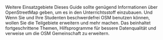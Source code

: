 Weitere Einsatzgebiete
Dieses Guide sollte genügend Informationen über OpenStreetMap geben, um es in den Unterrichtsstoff einzubauen. Und Wenn Sie und Ihre Studenten beschwerdefrei OSM benutzen können, wollen Sie 
die Teilgebiete erweitern und mehr machen. Das beinhaltet fortgeschrittene Themen, Hilfsprogramme für bessere Datenqualität und verweise um die OSM Gemeinschaft zu erweitern.
